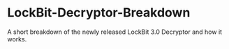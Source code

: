 # LockBit-Decryptor-Breakdown
A short breakdown of the newly released LockBit 3.0 Decryptor and how it works.
